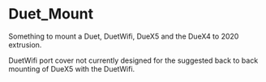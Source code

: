 # Duet_Mount
Something to mount a Duet, DuetWifi, DueX5 and the DueX4 to 2020 extrusion.

DuetWifi port cover not currently designed for the suggested back to back mounting of DueX5 with the DuetWifi.
